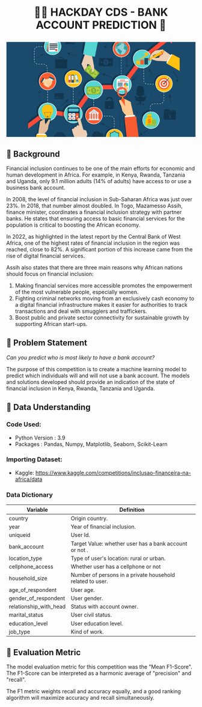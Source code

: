 <!-- # hackday_ds
Hackday Competition by Comunidade DS -->

# <p align="center">🐱‍💻 HACKDAY CDS - BANK ACCOUNT PREDICTION 🏦 </p> 
<p align="center"><img src="https://github.com/leassis91/hackday_ds/blob/master/financial-inclusion.png"></p>

## 📖 Background

Financial inclusion continues to be one of the main efforts for economic and human development in Africa. For example, in Kenya, Rwanda, Tanzania and Uganda, only 9.1 million adults (14% of adults) have access to or use a business bank account.

In 2008, the level of financial inclusion in Sub-Saharan Africa was just over 23%. In 2018, that number almost doubled. In Togo, Mazamesso Assih, finance minister, coordinates a financial inclusion strategy with partner banks. He states that ensuring access to basic financial services for the population is critical to boosting the African economy.

In 2022, as highlighted in the latest report by the Central Bank of West Africa, one of the highest rates of financial inclusion in the region was reached, close to 82%. A significant portion of this increase came from the rise of digital financial services.

Assih also states that there are three main reasons why African nations should focus on financial inclusion:

  1. Making financial services more accessible promotes the empowerment of the most vulnerable people, especially women.
  2. Fighting criminal networks moving from an exclusively cash economy to a digital financial infrastructure makes it easier for authorities to track transactions and 
  deal with smugglers and traffickers.
  3. Boost public and private sector connectivity for sustainable growth by supporting African start-ups.


## 📌 Problem Statement

*Can you predict who is most likely to have a bank account?*

The purpose of this competition is to create a machine learning model to predict which individuals will and will not use a bank account. The models and solutions
developed should provide an indication of the state of financial inclusion in Kenya, Rwanda, Tanzania and Uganda.



## 💾 Data Understanding

### Code Used:

* Python Version : 3.9
* Packages : Pandas, Numpy, Matplotlib, Seaborn, Scikit-Learn

### Importing Dataset:

* Kaggle: https://www.kaggle.com/competitions/inclusao-financeira-na-africa/data

### Data Dictionary

Variable | Definition
------------ | -------------
 |  country                               | Origin country.
 |  year                                  | Year of financial inclusion. 
 |  uniqueid                              | User Id.
 |  bank_account                          | Target Value: whether user has a bank account or not .
 |  location_type                         | Type of user's location: rural or urban.
 |  cellphone_access                      | Whether user has a cellphone or not
 |  household_size                        | Number of persons in a private household related to user.
 |  age_of_respondent                     | User age.
 |  gender_of_respondent                  | User gender.
 |  relationship_with_head                | Status with account owner.
 |  marital_status                        | User civil status.
 |  education_level                       | User education level.
 |  job_type                              | Kind of work.
 
 ## 🧾 Evaluation Metric
 
 The model evaluation metric for this competition was the "Mean F1-Score". The F1-Score can be interpreted as a harmonic average of "precision" and "recall".

 The F1 metric weights recall and accuracy equally, and a good ranking algorithm will maximize accuracy and recall simultaneously.
 
